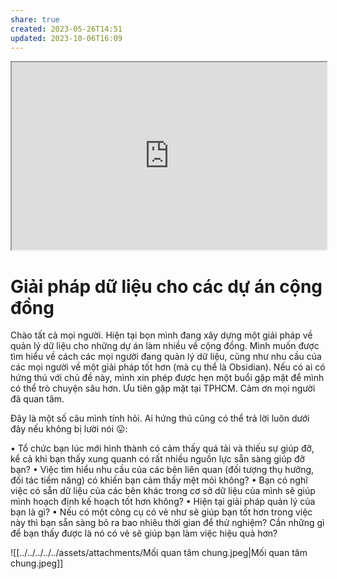 ```yaml
---
share: true
created: 2023-05-26T14:51
updated: 2023-10-06T16:09
---
```

<iframe width=100% height=300 src="https://docs.google.com/spreadsheets/d/e/2PACX-1vQXAwSmM2AvOqpD3fE5TXI3pP1RgR4_X5czY_mgsADHTDoL3hXtrtC5z7zz997-loIW6xiWrWOc_jw-/pubhtml?widget=true&amp;headers=false"></iframe>

# Giải pháp dữ liệu cho các dự án cộng đồng

Chào tất cả mọi người. Hiện tại bọn mình đang xây dựng một giải pháp về quản lý dữ liệu cho những dự án làm nhiều về cộng đồng. Mình muốn được tìm hiểu về cách các mọi người đang quản lý dữ liệu, cũng như nhu cầu của các mọi người về một giải pháp tốt hơn (mà cụ thể là Obsidian). Nếu có ai có hứng thú với chủ đề này, mình xin phép được hẹn một buổi gặp mặt để mình có thể trò chuyện sâu hơn. Ưu tiên gặp mặt tại TPHCM. Cảm ơn mọi người đã quan tâm.

Đây là một số câu mình tính hỏi. Ai hứng thú cũng có thể trả lời luôn dưới đây nếu không bị lười nói 😛:

• Tổ chức bạn lúc mới hình thành có cảm thấy quá tải và thiếu sự giúp đỡ, kể cả khi bạn thấy xung quanh có rất nhiều nguồn lực sẵn sàng giúp đỡ bạn?
• Việc tìm hiểu nhu cầu của các bên liên quan (đối tượng thụ hưởng, đối tác tiềm năng) có khiến bạn cảm thấy mệt mỏi không?
• Bạn có nghĩ việc có sẵn dữ liệu của các bên khác trong cơ sở dữ liệu của mình sẽ giúp mình hoạch định kế hoạch tốt hơn không?
• Hiện tại giải pháp quản lý của bạn là gì?
• Nếu có một công cụ có vẻ như sẽ giúp bạn tốt hơn trong việc này thì bạn sẵn sàng bỏ ra bao nhiêu thời gian để thử nghiệm? Cần những gì để bạn thấy được là nó có vẻ sẽ giúp bạn làm việc hiệu quả hơn?

![[../../../../../assets/attachments/Mối quan tâm chung.jpeg|Mối quan tâm chung.jpeg]]
